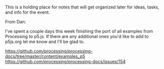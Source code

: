 This is a holding place for notes that will get organized later for ideas, tasks, and info for the event.


From Dan:

I've spent a couple days this week finishing the port of all examples from Processing to p5.js. If there are any additional ones you'd like to add to p5js.org let me know and I'll be glad to.

https://github.com/processing/processing-docs/tree/master/content/examples_p5
https://github.com/processing/processing-docs/issues/154